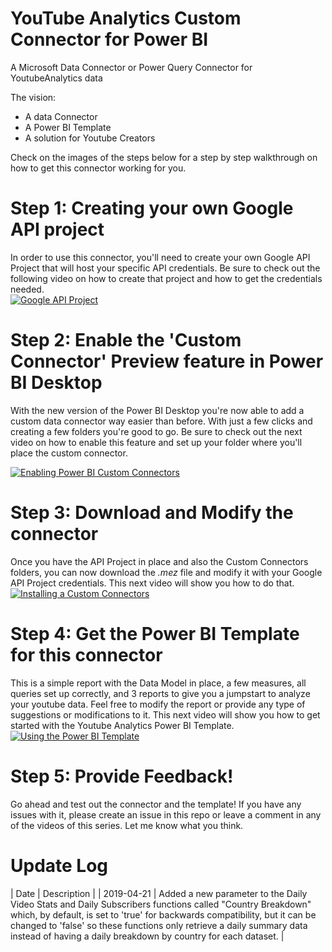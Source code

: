 # YouTube Analytics Custom Connector for Power BI
A Microsoft Data Connector or Power Query Connector for YoutubeAnalytics data

The vision:
- A data Connector
- A Power BI Template
- A solution for Youtube Creators

Check on the images of the steps below for a step by step walkthrough on how to get this connector working for you.

# Step 1: Creating your own Google API project
In order to use this connector, you'll need to create your own Google API Project that will host your specific API credentials. 
Be sure to check out the following video on how to create that project and how to get the credentials needed.  
[![Google API Project](https://i.ytimg.com/vi/6r8hrDHUv6s/mqdefault.jpg)](https://www.youtube.com/watch?v=6r8hrDHUv6s) 

# Step 2: Enable the 'Custom Connector' Preview feature in Power BI Desktop
With the new version of the Power BI Desktop you're now able to add a custom data connector way easier than before. With just a few clicks and creating a few folders you're good to go. Be sure to check out the next video on how to enable this feature and set up your folder where you'll place the custom connector.

[![Enabling Power BI Custom Connectors](https://i.ytimg.com/vi/Z_g6ITj2w3w/mqdefault.jpg)](https://www.youtube.com/watch?v=Z_g6ITj2w3w)  

# Step 3: Download and Modify the connector
Once you have the API Project in place and also the Custom Connectors folders, you can now download the *.mez* file and modify it with your Google API Project credentials. This next video will show you how to do that.
[![Installing a Custom Connectors](https://i.ytimg.com/vi/G-NRovNEE0w/mqdefault.jpg)](https://www.youtube.com/watch?v=G-NRovNEE0w)

# Step 4: Get the Power BI Template for this connector
This is a simple report with the Data Model in place, a few measures, all queries set up correctly, and 3 reports to give you a jumpstart to analyze your youtube data. Feel free to modify the report or provide any type of suggestions or modifications to it. This next video will show you how to get started with the Youtube Analytics Power BI Template.
[![Using the Power BI Template](https://i.ytimg.com/vi/WO4dZB3i7fw/mqdefault.jpg)](https://www.youtube.com/watch?v=WO4dZB3i7fw)

# Step 5: Provide Feedback!
Go ahead and test out the connector and the template! If you have any issues with it, please create an issue in this repo or leave a comment in any of the videos of this series. Let me know what you think.

# Update Log
| Date | Description |
| 2019-04-21 | Added a new parameter to the Daily Video Stats and Daily Subscribers functions called "Country Breakdown" which, by default, is set to 'true' for backwards compatibility, but it can be changed to 'false' so these functions only retrieve a daily summary data instead of having a daily breakdown by country for each dataset. |
